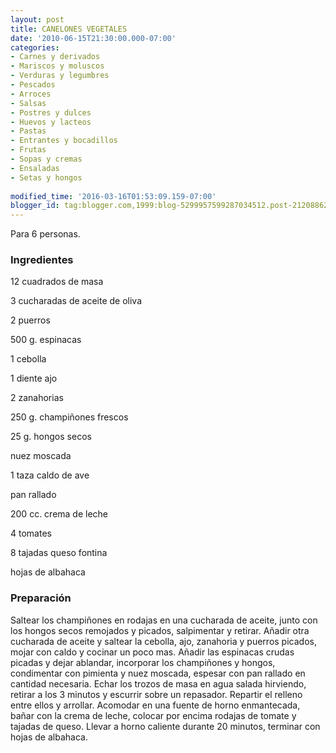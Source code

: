 ```yaml
---
layout: post
title: CANELONES VEGETALES
date: '2010-06-15T21:30:00.000-07:00'
categories:
- Carnes y derivados
- Mariscos y moluscos
- Verduras y legumbres
- Pescados
- Arroces
- Salsas
- Postres y dulces
- Huevos y lacteos
- Pastas
- Entrantes y bocadillos
- Frutas
- Sopas y cremas
- Ensaladas
- Setas y hongos
 
modified_time: '2016-03-16T01:53:09.159-07:00'
blogger_id: tag:blogger.com,1999:blog-5299957599287034512.post-2120886203730473722
---
```


Para 6 personas.

<h3>Ingredientes</h3>

12 cuadrados de masa

3 cucharadas de aceite de oliva

2 puerros

500 g. espinacas

1 cebolla

1 diente ajo

2 zanahorias

250 g. champiñones frescos

25 g. hongos secos

nuez moscada

1 taza caldo de ave

pan rallado

200 cc. crema de leche

4 tomates

8 tajadas queso fontina

hojas de albahaca

<h3>Preparación</h3>

Saltear los champiñones en rodajas en una cucharada de aceite, junto con los hongos secos remojados y picados, salpimentar y retirar. Añadir otra cucharada de aceite y saltear la cebolla, ajo, zanahoria y puerros picados, mojar con caldo y cocinar un poco mas. Añadir las espinacas crudas picadas y dejar ablandar, incorporar los champiñones y hongos, condimentar con pimienta y nuez moscada, espesar con pan rallado en cantidad necesaria. Echar los trozos de masa en agua salada hirviendo, retirar a los 3 minutos y escurrir sobre un repasador. Repartir el relleno entre ellos y arrollar. Acomodar en una fuente de horno enmantecada, bañar con la crema de leche, colocar por encima rodajas de tomate y tajadas de queso. Llevar a horno caliente durante 20 minutos, terminar con hojas de albahaca.

